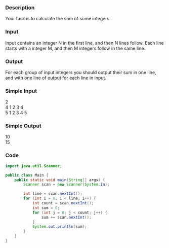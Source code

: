 ### Description
Your task is to calculate the sum of some integers. 

### Input
Input contains an integer N in the first line, and then N lines follow. Each line starts with a integer M, and then M integers follow in the same line. 

### Output
For each group of input integers you should output their sum in one line, and with one line of output for each line in input. 

### Simple Input
2  
4 1 2 3 4  
5 1 2 3 4 5

### Simple Output
10  
15

### Code
```java
import java.util.Scanner;

public class Main {
    public static void main(String[] args) {
        Scanner scan = new Scanner(System.in);

        int line = scan.nextInt();
        for (int i = 0; i < line; i++) {
            int count = scan.nextInt();
            int sum = 0;
            for (int j = 0; j < count; j++) {
                sum += scan.nextInt();
            }
            System.out.println(sum);
        }
    }
}
```